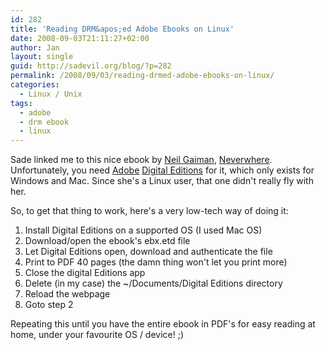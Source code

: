 ```yaml
---
id: 282
title: 'Reading DRM&apos;ed Adobe Ebooks on Linux'
date: 2008-09-03T21:11:27+02:00
author: Jan
layout: single
guid: http://sadevil.org/blog/?p=282
permalink: /2008/09/03/reading-drmed-adobe-ebooks-on-linux/
categories:
  - Linux / Unix
tags:
  - adobe
  - drm ebook
  - linux
---
```

Sade linked me to this nice ebook by [Neil Gaiman](http://www.neilgaiman.com/), [Neverwhere](http://www.harpercollinsebooks.com/5D480A75-62F5-4864-BC31-54620E34D7AC/10/125/en/NeilGaiman). Unfortunately, you need [Adobe](http://www.adobe.com/) [Digital Editions](http://www.adobe.com/products/digitaleditions/) for it, which only exists for Windows and Mac. Since she's a Linux user, that one didn't really fly with her.

So, to get that thing to work, here's a very low-tech way of doing it:

  1. Install Digital Editions on a supported OS (I used Mac OS)
  2. Download/open the ebook's ebx.etd file
  3. Let Digital Editions open, download and authenticate the file
  4. Print to PDF 40 pages (the damn thing won't let you print more)
  5. Close the digital Editions app
  6. Delete (in my case) the ~/Documents/Digital Editions directory
  7. Reload the webpage
  8. Goto step 2

Repeating this until you have the entire ebook in PDF's for easy reading at home, under your favourite OS / device! ;)
